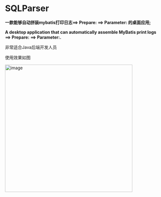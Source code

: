# SQLParser
**一款能够自动拼装mybatis打印日志==> Prepare: ==> Parameter: 的桌面应用;**

**A desktop application that can automatically assemble MyBatis print logs ==> Prepare: ==> Parameter:.**

非常适合Java后端开发人员

使用效果如图

<img width="421" alt="image" src="https://user-images.githubusercontent.com/84266551/224704584-13218ad3-9ff1-4835-9ed9-1ec1e7e3ff5a.png">
